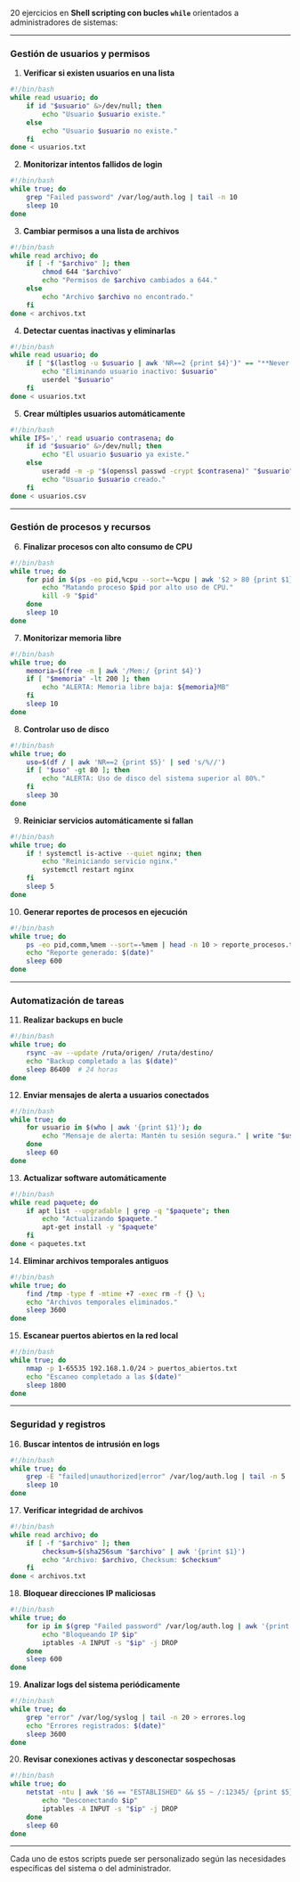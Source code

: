 20 ejercicios en **Shell scripting con bucles `while`** orientados a administradores de sistemas:

---

### **Gestión de usuarios y permisos**
1. **Verificar si existen usuarios en una lista**
```bash
#!/bin/bash
while read usuario; do
    if id "$usuario" &>/dev/null; then
        echo "Usuario $usuario existe."
    else
        echo "Usuario $usuario no existe."
    fi
done < usuarios.txt
```

2. **Monitorizar intentos fallidos de login**
```bash
#!/bin/bash
while true; do
    grep "Failed password" /var/log/auth.log | tail -n 10
    sleep 10
done
```

3. **Cambiar permisos a una lista de archivos**
```bash
#!/bin/bash
while read archivo; do
    if [ -f "$archivo" ]; then
        chmod 644 "$archivo"
        echo "Permisos de $archivo cambiados a 644."
    else
        echo "Archivo $archivo no encontrado."
    fi
done < archivos.txt
```

4. **Detectar cuentas inactivas y eliminarlas**
```bash
#!/bin/bash
while read usuario; do
    if [ "$(lastlog -u $usuario | awk 'NR==2 {print $4}')" == "**Never logged in**" ]; then
        echo "Eliminando usuario inactivo: $usuario"
        userdel "$usuario"
    fi
done < usuarios.txt
```

5. **Crear múltiples usuarios automáticamente**
```bash
#!/bin/bash
while IFS=',' read usuario contrasena; do
    if id "$usuario" &>/dev/null; then
        echo "El usuario $usuario ya existe."
    else
        useradd -m -p "$(openssl passwd -crypt $contrasena)" "$usuario"
        echo "Usuario $usuario creado."
    fi
done < usuarios.csv
```

---

### **Gestión de procesos y recursos**
6. **Finalizar procesos con alto consumo de CPU**
```bash
#!/bin/bash
while true; do
    for pid in $(ps -eo pid,%cpu --sort=-%cpu | awk '$2 > 80 {print $1}'); do
        echo "Matando proceso $pid por alto uso de CPU."
        kill -9 "$pid"
    done
    sleep 10
done
```

7. **Monitorizar memoria libre**
```bash
#!/bin/bash
while true; do
    memoria=$(free -m | awk '/Mem:/ {print $4}')
    if [ "$memoria" -lt 200 ]; then
        echo "ALERTA: Memoria libre baja: ${memoria}MB"
    fi
    sleep 10
done
```

8. **Controlar uso de disco**
```bash
#!/bin/bash
while true; do
    uso=$(df / | awk 'NR==2 {print $5}' | sed 's/%//')
    if [ "$uso" -gt 80 ]; then
        echo "ALERTA: Uso de disco del sistema superior al 80%."
    fi
    sleep 30
done
```

9. **Reiniciar servicios automáticamente si fallan**
```bash
#!/bin/bash
while true; do
    if ! systemctl is-active --quiet nginx; then
        echo "Reiniciando servicio nginx."
        systemctl restart nginx
    fi
    sleep 5
done
```

10. **Generar reportes de procesos en ejecución**
```bash
#!/bin/bash
while true; do
    ps -eo pid,comm,%mem --sort=-%mem | head -n 10 > reporte_procesos.txt
    echo "Reporte generado: $(date)"
    sleep 600
done
```

---

### **Automatización de tareas**
11. **Realizar backups en bucle**
```bash
#!/bin/bash
while true; do
    rsync -av --update /ruta/origen/ /ruta/destino/
    echo "Backup completado a las $(date)"
    sleep 86400  # 24 horas
done
```

12. **Enviar mensajes de alerta a usuarios conectados**
```bash
#!/bin/bash
while true; do
    for usuario in $(who | awk '{print $1}'); do
        echo "Mensaje de alerta: Mantén tu sesión segura." | write "$usuario"
    done
    sleep 60
done
```

13. **Actualizar software automáticamente**
```bash
#!/bin/bash
while read paquete; do
    if apt list --upgradable | grep -q "$paquete"; then
        echo "Actualizando $paquete."
        apt-get install -y "$paquete"
    fi
done < paquetes.txt
```

14. **Eliminar archivos temporales antiguos**
```bash
#!/bin/bash
while true; do
    find /tmp -type f -mtime +7 -exec rm -f {} \;
    echo "Archivos temporales eliminados."
    sleep 3600
done
```

15. **Escanear puertos abiertos en la red local**
```bash
#!/bin/bash
while true; do
    nmap -p 1-65535 192.168.1.0/24 > puertos_abiertos.txt
    echo "Escaneo completado a las $(date)"
    sleep 1800
done
```

---

### **Seguridad y registros**
16. **Buscar intentos de intrusión en logs**
```bash
#!/bin/bash
while true; do
    grep -E "failed|unauthorized|error" /var/log/auth.log | tail -n 5
    sleep 10
done
```

17. **Verificar integridad de archivos**
```bash
#!/bin/bash
while read archivo; do
    if [ -f "$archivo" ]; then
        checksum=$(sha256sum "$archivo" | awk '{print $1}')
        echo "Archivo: $archivo, Checksum: $checksum"
    fi
done < archivos.txt
```

18. **Bloquear direcciones IP maliciosas**
```bash
#!/bin/bash
while true; do
    for ip in $(grep "Failed password" /var/log/auth.log | awk '{print $11}' | sort | uniq -c | awk '$1 > 5 {print $2}'); do
        echo "Bloqueando IP $ip"
        iptables -A INPUT -s "$ip" -j DROP
    done
    sleep 600
done
```

19. **Analizar logs del sistema periódicamente**
```bash
#!/bin/bash
while true; do
    grep "error" /var/log/syslog | tail -n 20 > errores.log
    echo "Errores registrados: $(date)"
    sleep 3600
done
```

20. **Revisar conexiones activas y desconectar sospechosas**
```bash
#!/bin/bash
while true; do
    netstat -ntu | awk '$6 == "ESTABLISHED" && $5 ~ /:12345/ {print $5}' | while read ip; do
        echo "Desconectando $ip"
        iptables -A INPUT -s "$ip" -j DROP
    done
    sleep 60
done
```

---

Cada uno de estos scripts puede ser personalizado según las necesidades específicas del sistema o del administrador.